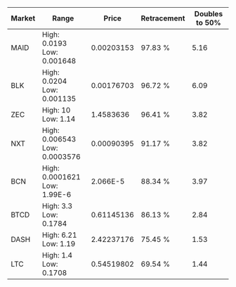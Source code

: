 | Market | Range | Price| Retracement | Doubles to 50% |
| --- | --- | --- | --- | --- |
| MAID | High: 0.0193<br />Low: 0.001648 | 0.00203153 | 97.83 % | 5.16 |
| BLK | High: 0.0204<br />Low: 0.001135 | 0.00176703 | 96.72 % | 6.09 |
| ZEC | High: 10<br />Low: 1.14 | 1.4583636 | 96.41 % | 3.82 |
| NXT | High: 0.006543<br />Low: 0.0003576 | 0.00090395 | 91.17 % | 3.82 |
| BCN | High: 0.0001621<br />Low: 1.99E-6 | 2.066E-5 | 88.34 % | 3.97 |
| BTCD | High: 3.3<br />Low: 0.1784 | 0.61145136 | 86.13 % | 2.84 |
| DASH | High: 6.21<br />Low: 1.19 | 2.42237176 | 75.45 % | 1.53 |
| LTC | High: 1.4<br />Low: 0.1708 | 0.54519802 | 69.54 % | 1.44 |
